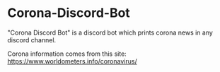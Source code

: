 # Corona-Discord-Bot
"Corona Discord Bot" is a discord bot which prints corona news in any discord channel.

Corona information comes from this site:
https://www.worldometers.info/coronavirus/
